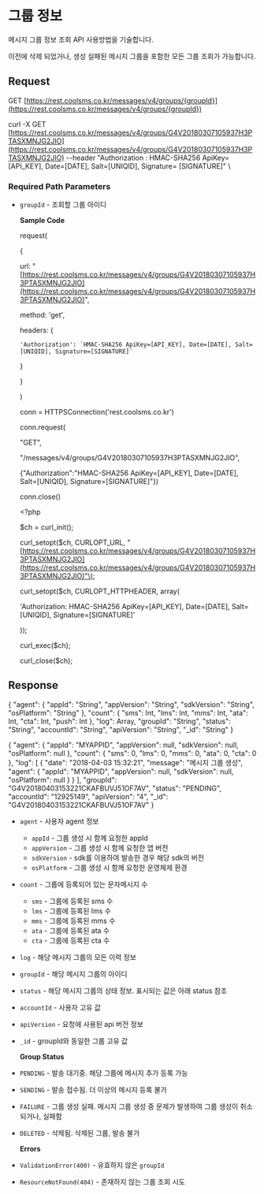 # 그룹 정보

메시지 그룹 정보 조회 API 사용방법을 기술합니다.

이전에 삭제 되었거나, 생성 실패된 메시지 그룹을 포함한 모든 그룹 조회가 가능합니다.

## Request

GET [https://rest.coolsms.co.kr/messages/v4/groups/{groupId}](https://rest.coolsms.co.kr/messages/v4/groups/{groupId})

curl -X GET [https://rest.coolsms.co.kr/messages/v4/groups/G4V20180307105937H3PTASXMNJG2JIO](https://rest.coolsms.co.kr/messages/v4/groups/G4V20180307105937H3PTASXMNJG2JIO)  --header "Authorization : HMAC-SHA256 ApiKey=\[API\_KEY\], Date=\[DATE\], Salt=\[UNIQID\], Signature= \[SIGNATURE\]" \

### Required Path Parameters

* `groupId` - 조회할 그룹 아이디

  **Sample Code**

  request\(

  {

    url: "[https://rest.coolsms.co.kr/messages/v4/groups/G4V20180307105937H3PTASXMNJG2JIO](https://rest.coolsms.co.kr/messages/v4/groups/G4V20180307105937H3PTASXMNJG2JIO)",

    method: 'get',

    headers: {

  ```text
  'Authorization': `HMAC-SHA256 ApiKey=[API_KEY], Date=[DATE], Salt=[UNIQID], Signature=[SIGNATURE]`
  ```

    }

  }

  \)

  conn = HTTPSConnection\('rest.coolsms.co.kr'\)

  conn.request\(

  "GET",

  "/messages/v4/groups/G4V20180307105937H3PTASXMNJG2JIO",

  {"Authorization":"HMAC-SHA256 ApiKey=\[API\_KEY\], Date=\[DATE\], Salt=\[UNIQID\], Signature=\[SIGNATURE\]"}\)

  conn.close\(\)

  &lt;?php

  $ch = curl\_init\(\);

  curl\_setopt\($ch, CURLOPT\_URL, "[https://rest.coolsms.co.kr/messages/v4/groups/G4V20180307105937H3PTASXMNJG2JIO](https://rest.coolsms.co.kr/messages/v4/groups/G4V20180307105937H3PTASXMNJG2JIO)"\);

  curl\_setopt\($ch, CURLOPT\_HTTPHEADER, array\(

  'Authorization: HMAC-SHA256 ApiKey=\[API\_KEY\], Date=\[DATE\], Salt=\[UNIQID\], Signature=\[SIGNATURE\]'

  \)\);

  curl\_exec\($ch\);

  curl\_close\($ch\);

## Response

{ "agent": { "appId": "String", "appVersion": "String", "sdkVersion": "String", "osPlatform": "String" }, "count": { "sms": Int, "lms": Int, "mms": Int, "ata": Int, "cta": Int, "push": Int }, "log": Array, "groupId": "String", "status": "String", "accountId": "String", "apiVersion": "String", "\_id": "String" }

{ "agent": { "appId": "MYAPPID", "appVersion": null, "sdkVersion": null, "osPlatform": null }, "count": { "sms": 0, "lms": 0, "mms": 0, "ata": 0, "cta": 0 }, "log": \[ { "date": "2018-04-03 15:32:21", "message": "메시지 그룹 생성", "agent": { "appId": "MYAPPID", "appVersion": null, "sdkVersion": null, "osPlatform": null } } \], "groupId": "G4V20180403153221CKAFBUVJ51OF7AV", "status": "PENDING", "accountId": "12925149", "apiVersion": "4", "\_id": "G4V20180403153221CKAFBUVJ51OF7AV" }

* `agent` - 사용자 agent 정보
  * `appId` - 그룹 생성 시 함께 요청한 appId
  * `appVersion` - 그룹 생성 시 함께 요청한 앱 버전
  * `sdkVersion` - sdk를 이용하여 발송한 경우 해당 sdk의 버전
  * `osPlatform` - 그룹 생성 시 함께 요청한 운영체제 환경
* `count` - 그룹에 등록되어 있는 문자메시지 수
  * `sms` - 그룹에 등록된 sms 수
  * `lms` - 그룹에 등록된 lms 수
  * `mms` - 그룹에 등록된 mms 수
  * `ata` - 그룹에 등록된 ata 수
  * `cta` - 그룹에 등록된 cta 수
* `log` - 해당 메시지 그룹의 모든 이력 정보
* `groupId` - 해당 메시지 그룹의 아이디
* `status` - 해당 메시지 그룹의 상태 정보. 표시되는 값은 아래 status 참조
* `accountId` - 사용자 고유 값
* `apiVersion` - 요청에 사용된 api 버전 정보
* `_id` - groupId와 동일한 그룹 고유 값

  **Group Status**

* `PENDING` - 발송 대기중. 해당 그룹에 메시지 추가 등록 가능
* `SENDING` - 발송 접수됨. 더 이상의 메시지 등록 불가
* `FAILURE` - 그룹 생성 실패. 메시지 그룹 생성 중 문제가 발생하여 그룹 생성이 취소되거나, 실패함
* `DELETED` - 삭제됨. 삭제된 그룹, 발송 불가

  **Errors**

* `ValidationError(400)` - 유효하지 않은 `groupId`
* `ResourceNotFound(404)` - 존재하지 않는 그룹 조회 시도

